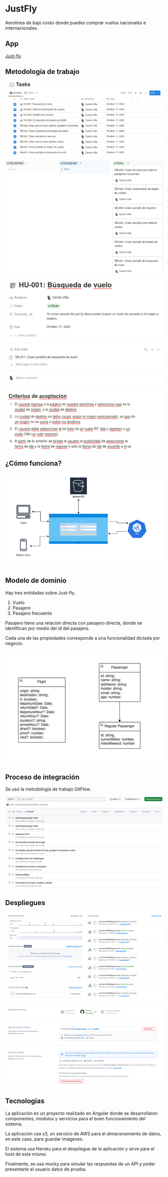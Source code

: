 # JustFly

Aerolínea de bajo costo donde puedes comprar vuelos nacionales e internacionales.

## App

[Just-fly](https://just-fly-2506a66a617c.herokuapp.com/)

## Metodología de trabajo

![Board](./images/board-1.jpeg "Board")

![Board](./images/board-2.jpeg "Board")

![HU](./images/hu.jpeg "Hu")

## ¿Cómo funciona?

![App](./images/app.jpeg "App")

## Modelo de dominio

Hay tres entidades sobre Just-fly.

1. Vuelo
2. Pasajero
3. Pasajero frecuente

Pasajero tiene una relación directa con pasajero directa, donde se identifican por medio del id del pasajero.

Cada una de las propiedades corresponde a una funcionalidad dictada por negocio.

![Domain model](./images/domain-model.jpeg "Modelo de dominio")

## Proceso de integración

Se usó la metodología de trabajo GitFlow.

![GitFlow](./images/gitflow.jpeg "Git flow")

## Despliegues

![Deployment](./images/deploy-1.jpeg "Deployment")

![Deployment](./images/deploy-2.jpeg "Deployment")

## Tecnologías

La aplicación es un proyecto realizado en Angular donde se desarrollaron componentes, modulos y servicios para el buen funcionamiento del sistema.

La aplicación usa s3, un servicio de AWS para el almacenamiento de datos, en este caso, para guardar imágenes.

El sistema usa Heroku para el despliegue de la aplicación y sirve para el host de este mismo.

Finalmente, se usa mocky para simular las respuestas de un API y poder presentarle al usuario datos de prueba.


